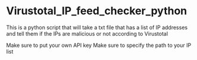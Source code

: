 # Virustotal_IP_feed_checker_python
This is a python script that will take a txt file that has a list of IP addresses and tell them if the IPs are malicious or not according to Virustotal

Make sure to put your own API key 
Make sure to specify the path to your IP list
